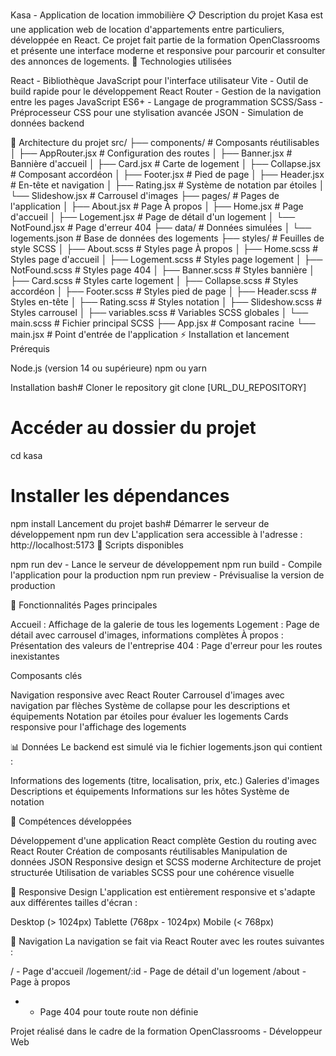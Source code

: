 Kasa - Application de location immobilière
📋 Description du projet
Kasa est une application web de location d'appartements entre particuliers, développée en React. Ce projet fait partie de la formation OpenClassrooms et présente une interface moderne et responsive pour parcourir et consulter des annonces de logements.
🚀 Technologies utilisées

React - Bibliothèque JavaScript pour l'interface utilisateur
Vite - Outil de build rapide pour le développement
React Router - Gestion de la navigation entre les pages
JavaScript ES6+ - Langage de programmation
SCSS/Sass - Préprocesseur CSS pour une stylisation avancée
JSON - Simulation de données backend

📁 Architecture du projet
src/
├── components/         # Composants réutilisables
│   ├── AppRouter.jsx   # Configuration des routes
│   ├── Banner.jsx      # Bannière d'accueil
│   ├── Card.jsx        # Carte de logement
│   ├── Collapse.jsx    # Composant accordéon
│   ├── Footer.jsx      # Pied de page
│   ├── Header.jsx      # En-tête et navigation
│   ├── Rating.jsx      # Système de notation par étoiles
│   └── Slideshow.jsx   # Carrousel d'images
├── pages/              # Pages de l'application
│   ├── About.jsx       # Page À propos
│   ├── Home.jsx        # Page d'accueil
│   ├── Logement.jsx    # Page de détail d'un logement
│   └── NotFound.jsx    # Page d'erreur 404
├── data/               # Données simulées
│   └── logements.json  # Base de données des logements
├── styles/             # Feuilles de style SCSS
│   ├── About.scss      # Styles page À propos
│   ├── Home.scss       # Styles page d'accueil
│   ├── Logement.scss   # Styles page logement
│   ├── NotFound.scss   # Styles page 404
│   ├── Banner.scss     # Styles bannière
│   ├── Card.scss       # Styles carte logement
│   ├── Collapse.scss   # Styles accordéon
│   ├── Footer.scss     # Styles pied de page
│   ├── Header.scss     # Styles en-tête
│   ├── Rating.scss     # Styles notation
│   ├── Slideshow.scss  # Styles carrousel
│   ├── variables.scss  # Variables SCSS globales
│   └── main.scss       # Fichier principal SCSS
├── App.jsx             # Composant racine
└── main.jsx            # Point d'entrée de l'application
⚡ Installation et lancement
Prérequis

Node.js (version 14 ou supérieure)
npm ou yarn

Installation
bash# Cloner le repository
git clone [URL_DU_REPOSITORY]

# Accéder au dossier du projet
cd kasa

# Installer les dépendances
npm install
Lancement du projet
bash# Démarrer le serveur de développement
npm run dev
L'application sera accessible à l'adresse : http://localhost:5173
🔧 Scripts disponibles

npm run dev - Lance le serveur de développement
npm run build - Compile l'application pour la production
npm run preview - Prévisualise la version de production

🌟 Fonctionnalités
Pages principales

Accueil : Affichage de la galerie de tous les logements
Logement : Page de détail avec carrousel d'images, informations complètes
À propos : Présentation des valeurs de l'entreprise
404 : Page d'erreur pour les routes inexistantes

Composants clés

Navigation responsive avec React Router
Carrousel d'images avec navigation par flèches
Système de collapse pour les descriptions et équipements
Notation par étoiles pour évaluer les logements
Cards responsive pour l'affichage des logements

📊 Données
Le backend est simulé via le fichier logements.json qui contient :

Informations des logements (titre, localisation, prix, etc.)
Galeries d'images
Descriptions et équipements
Informations sur les hôtes
Système de notation

🎯 Compétences développées

Développement d'une application React complète
Gestion du routing avec React Router
Création de composants réutilisables
Manipulation de données JSON
Responsive design et SCSS moderne
Architecture de projet structurée
Utilisation de variables SCSS pour une cohérence visuelle

📱 Responsive Design
L'application est entièrement responsive et s'adapte aux différentes tailles d'écran :

Desktop (> 1024px)
Tablette (768px - 1024px)
Mobile (< 768px)

🔗 Navigation
La navigation se fait via React Router avec les routes suivantes :

/ - Page d'accueil
/logement/:id - Page de détail d'un logement
/about - Page à propos
* - Page 404 pour toute route non définie


Projet réalisé dans le cadre de la formation OpenClassrooms - Développeur Web